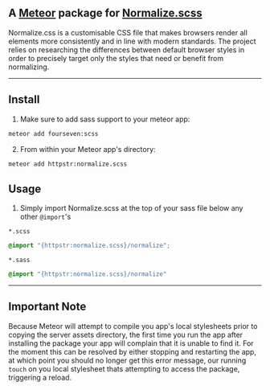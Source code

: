 ## A [Meteor](http://meteor.com) package for [Normalize.scss](https://github.com/appleboy)

>
  Normalize.css is a customisable CSS file that makes browsers render all elements more consistently and in line with modern standards. The project relies on researching the differences between default browser styles in order to precisely target only the styles that need or benefit from normalizing.

---

## Install

1. Make sure to add sass support to your meteor app:

  ```bash
  meteor add fourseven:scss
  ```

2. From within your Meteor app's directory:

  ```bash
  meteor add httpstr:normalize.scss
  ```


## Usage

1. Simply import Normalize.scss at the top of your sass file below any other `@import`'s

  `*.scss`
  ```scss
  @import "{httpstr:normalize.scss}/normalize";
  ```
  
  `*.sass`
  ```sass
  @import "{httpstr:normalize.scss}/normalize"
  ```

---

## Important Note
Because Meteor will attempt to compile you app's local stylesheets prior to copying the server assets directory, the first time you run the app after installing the package your app will complain that it is unable to find it. For the moment this can be resolved by either stopping and restarting the app, at which point you should no longer get this error message, our running `touch` on you local stylesheet thats attempting to access the package, triggering a reload.
